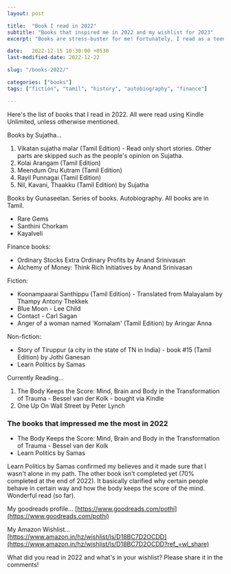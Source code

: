 ```yaml
---
layout: post

title:  "Book I read in 2022"
subtitle: "Books that inspired me in 2022 and my wishlist for 2023"
excerpt: "Books are stress-buster for me! Fortunately, I read as a teen that helped me shape my current world. Here's what my current world looks like!"

date:   2022-12-15 10:30:00 +0530
last-modified-date: 2022-12-22

slug: "/books-2022/"

categories: ["books"]
tags: ["fiction", "tamil", "history", "autobiography", "finance"]

---
```


Here's the list of books that I read in 2022. All were read using Kindle Unlimited, unless otherwise mentioned.

Books by Sujatha...

1. Vikatan sujatha malar (Tamil Edition) - Read only short stories. Other parts are skipped such as the people's opinion on Sujatha.
2. Kolai Arangam (Tamil Edition)
3. Meendum Oru Kutram (Tamil Edition)
4. Rayil Punnagai (Tamil Edition)
5. Nil, Kavani, Thaakku (Tamil Edition) by Sujatha

Books by Gunaseelan. Series of books. Autobiography. All books are in Tamil.

- Rare Gems
- Santhini Chorkam
- Kayalveli

Finance books:
- Ordinary Stocks Extra Ordinary Profits by Anand Srinivasan
- Alchemy of Money: Think Rich Initiatives by Anand Srinivasan

Fiction:
- Koonampaarai Santhippu (Tamil Edition) - Translated from Malayalam by Thampy Antony Thekkek
- Blue Moon - Lee Child
- Contact - Carl Sagan
- Anger of a woman named 'Komalam' (Tamil Edition) by Aringar Anna

Non-fiction:
- Story of Tiruppur (a city in the state of TN in India) - book #15 (Tamil Edition) by Jothi Ganesan
- Learn Politics by Samas

Currently Reading...

1. The Body Keeps the Score: Mind, Brain and Body in the Transformation of Trauma - Bessel van der Kolk - bought via Kindle
2. One Up On Wall Street by Peter Lynch

### The books that impressed me the most in 2022

- The Body Keeps the Score: Mind, Brain and Body in the Transformation of Trauma - Bessel van der Kolk
- Learn Politics by Samas

Learn Politics by Samas confirmed my believes and it made sure that I wasn't alone in my path. The other book isn't completed yet (70% completed at the end of 2022). It basically clarified why certain people behave in certain way and how the body keeps the score of the mind. Wonderful read (so far).

My goodreads profile... [https://www.goodreads.com/pothi](https://www.goodreads.com/pothi)

My Amazon Wishlist... [https://www.amazon.in/hz/wishlist/ls/D18BC7D2OCDD](https://www.amazon.in/hz/wishlist/ls/D18BC7D2OCDD?ref_=wl_share)

What did you read in 2022 and what's in your wishlist? Please share it in the comments!
